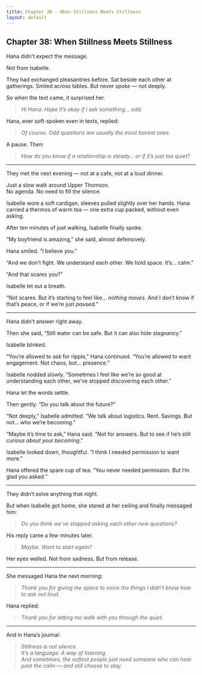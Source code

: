 ```yaml
---
title: Chapter 38 - When Stillness Meets Stillness
layout: default
---
```


## Chapter 38: When Stillness Meets Stillness

Hana didn’t expect the message.

Not from Isabelle.

They had exchanged pleasantries before. Sat beside each other at gatherings. Smiled across tables. But never *spoke* — not deeply.

So when the text came, it surprised her.

> *Hi Hana. Hope it’s okay if I ask something… odd.*

Hana, ever soft-spoken even in texts, replied:

> *Of course. Odd questions are usually the most honest ones.*

A pause. Then:

> *How do you know if a relationship is steady… or if it’s just too quiet?*

---

They met the next evening — not at a cafe, not at a loud dinner.

Just a slow walk around Upper Thomson.  
No agenda. No need to fill the silence.

Isabelle wore a soft cardigan, sleeves pulled slightly over her hands. Hana carried a thermos of warm tea — one extra cup packed, without even asking.

After ten minutes of just walking, Isabelle finally spoke.

“My boyfriend is amazing,” she said, almost defensively.

Hana smiled. “I believe you.”

“And we don’t fight. We understand each other. We hold space. It’s… calm.”

“And that scares you?”

Isabelle let out a breath.

“Not scares. But it’s starting to feel like… *nothing moves.* And I don’t know if that’s peace, or if we’re just *paused.*”

---

Hana didn’t answer right away.

Then she said, “Still water can be safe. But it can also hide stagnancy.”

Isabelle blinked.

“You’re allowed to ask for ripple,” Hana continued. “You’re allowed to want engagement. Not chaos, but… presence.”

Isabelle nodded slowly. “Sometimes I feel like we’re so good at understanding each other, we’ve stopped discovering each other.”

Hana let the words settle.

Then gently: “Do you talk about the future?”

“Not deeply,” Isabelle admitted. “We talk about logistics. Rent. Savings. But not… who we’re becoming.”

“Maybe it’s time to ask,” Hana said. “Not for answers. But to see if he’s still *curious about your becoming*.”

Isabelle looked down, thoughtful. “I think I needed permission to want more.”

Hana offered the spare cup of tea. “You never needed permission. But I’m glad you asked.”

---

They didn’t solve anything that night.

But when Isabelle got home, she stared at her ceiling and finally messaged him:

> *Do you think we’ve stopped asking each other new questions?*

His reply came a few minutes later.

> *Maybe. Want to start again?*

Her eyes welled. Not from sadness. But from release.

---

She messaged Hana the next morning:

> *Thank you for giving me space to voice the things I didn’t know how to ask out loud.*

Hana replied:

> *Thank you for letting me walk with you through the quiet.*

---

And in Hana’s journal:

> *Stillness is not silence.*  
> *It’s a language. A way of listening.*  
> *And sometimes, the softest people just need someone who can hear past the calm — and still choose to stay.*  